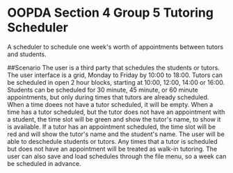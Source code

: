 # OOPDA Section 4 Group 5 Tutoring Scheduler

A scheduler to schedule one week's worth of appointments between tutors and students.

##Scenario
The user is a third party that schedules the students or tutors.
The user interface is a grid, Monday to Friday by 10:00 to 18:00.
Tutors can be scheduled in open 2 hour blocks, starting at 10:00, 12:00, 14:00 or 16:00.
Students can be scheduled for 30 minute, 45 minute, or 60 minute appointments, but only during times that tutors are already scheduled.
When a time doees not have a tutor scheduled, it will be empty.
When a time has a tutor scheduled, but the tutor does not have an appointment with a student, the time slot will be green and show the tutor's name, to show it is available.
If a tutor has an appointment scheduled, the time slot will be red and will show the tutor's name and the student's name.
The user will be able to deschedule students or tutors.
Any times that a tutor is scheduled but does not have an appointment will be treated as walk-in tutoring.
The user can also save and load schedules through the file menu, so a week can be scheduled in advance.
